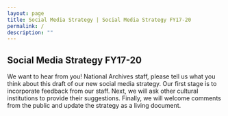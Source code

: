 ```yaml
---
layout: page
title: Social Media Strategy | Social Media Strategy FY17-20
permalink: /
description: ""
---
```

## Social Media Strategy FY17-20

We want to hear from you! National Archives staff, please tell us what you think about this draft of our new social media strategy. Our first stage is to incorporate feedback from our staff. Next, we will ask other cultural institutions to provide their suggestions. Finally, we will welcome comments from the public and update the strategy as a living document.
